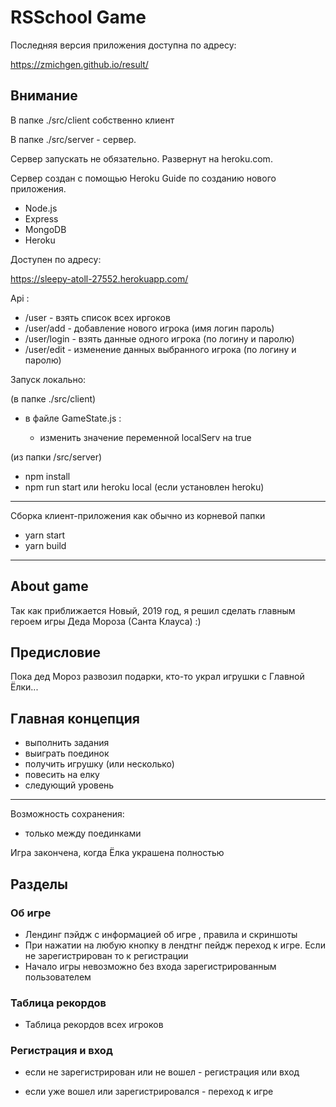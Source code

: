 # RSSchool Game

Последняя версия приложения доступна по адресу:

<https://zmichgen.github.io/result/>

## Внимание

В папке ./src/client собственно клиент

В папке ./src/server - сервер.

Сервер запускать не обязательно. Развернут на heroku.com.

Сервер создан с помощью Heroku Guide по созданию нового приложения.

- Node.js
- Express
- MongoDB
- Heroku

Доступен по адресу:

<https://sleepy-atoll-27552.herokuapp.com/>

Api :

- /user - взять список всех иргоков
- /user/add - добавление нового игрока (имя логин пароль)
- /user/login - взять данные одного игрока (по логину и паролю)
- /user/edit - изменение данных выбранного игрока (по логину и паролю)

Запуск локально:

(в папке ./src/client)

- в файле GameState.js :

  - изменить значение переменной localServ на true

 (из папки /src/server)

- npm install
- npm run start или heroku local (если установлен heroku)

-------
Сборка клиент-приложения как обычно из корневой папки

- yarn start
- yarn build

-------

## About game

Так как приближается Новый, 2019 год,
я решил сделать главным героем игры Деда Мороза (Санта Клауса) :)

## Предисловие

Пока дед Мороз развозил подарки, кто-то украл игрушки с Главной Ёлки...

## Главная концепция

- выполнить задания
- выиграть поединок
- получить игрушку (или несколько)
- повесить на елку
- следующий уровень

-------

Возможность сохранения:

- только между поединками

Игра закончена, когда Ёлка украшена полностью

## Разделы

### Об игре

- Лендинг пэйдж с информацией об игре , правила и скриншоты
- При нажатии на любую кнопку в лендтнг пейдж  переход к игре. Если не зарегистрирован то к регистрации
- Начало игры невозможно без входа зарегистрированным пользователем

### Таблица рекордов

- Таблица рекордов всех игроков

### Регистрация и вход

- если не зарегистрирован или не вошел - регистрация или вход

- если уже вошел или зарегистрировался - переход к игре
